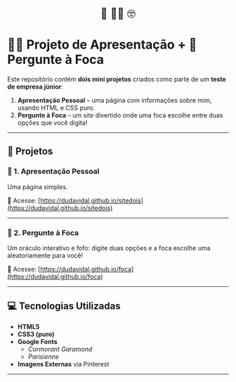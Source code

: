 <p align="center" style="font-size: 1.5rem;">
  🌸 👩‍💻 🤓
</p>

# 🧑‍💻 Projeto de Apresentação + 🦭 Pergunte à Foca

Este repositório contém **dois mini projetos** criados como parte de um **teste de empresa júnior**:

1. **Apresentação Pessoal** – uma página com informações sobre mim, usando HTML e CSS puro.
2. **Pergunte à Foca** – um site divertido onde uma foca escolhe entre duas opções que você digita!

---

## 🌟 Projetos

### 📄 1. Apresentação Pessoal

Uma página simples.

🔗 Acesse: [https://dudavidal.github.io/sitedois](https://dudavidal.github.io/sitedois)

---

### 🦭 2. Pergunte à Foca

Um oráculo interativo e fofo: digite duas opções e a foca escolhe uma aleatoriamente para você!

🔗 Acesse: [https://dudavidal.github.io/foca](https://dudavidal.github.io/foca)

---

## 💻 Tecnologias Utilizadas

- **HTML5**
- **CSS3 (puro)**
- **Google Fonts**
  - *Cormorant Garamond*
  - *Parisienne*
- **Imagens Externas** via Pinterest

---




